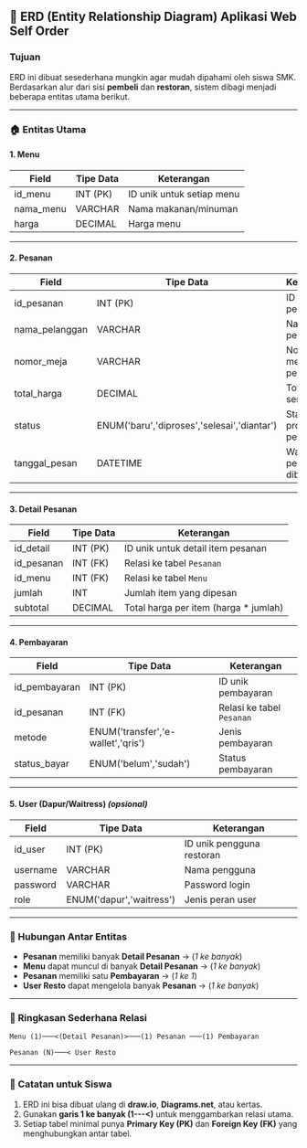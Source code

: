 ## 🧩 ERD (Entity Relationship Diagram) Aplikasi Web Self Order

### Tujuan

ERD ini dibuat sesederhana mungkin agar mudah dipahami oleh siswa SMK. Berdasarkan alur dari sisi **pembeli** dan **restoran**, sistem dibagi menjadi beberapa entitas utama berikut.

---

### 🏠 Entitas Utama

#### 1. **Menu**

| Field     | Tipe Data | Keterangan                  |
| --------- | --------- | --------------------------- |
| id_menu   | INT (PK)  | ID unik untuk setiap menu   |
| nama_menu | VARCHAR   | Nama makanan/minuman        |
| harga     | DECIMAL   | Harga menu                  |

---

#### 2. **Pesanan**

| Field          | Tipe Data                                   | Keterangan             |
| -------------- | ------------------------------------------- | ---------------------- |
| id_pesanan     | INT (PK)                                    | ID unik pesanan        |
| nama_pelanggan | VARCHAR                                     | Nama pembeli           |
| nomor_meja     | VARCHAR                                     | Nomor meja pelanggan   |
| total_harga    | DECIMAL                                     | Total harga semua item |
| status         | ENUM('baru','diproses','selesai','diantar') | Status proses pesanan  |
| tanggal_pesan  | DATETIME                                    | Waktu pesanan dibuat   |

---

#### 3. **Detail Pesanan**

| Field      | Tipe Data | Keterangan                            |
| ---------- | --------- | ------------------------------------- |
| id_detail  | INT (PK)  | ID unik untuk detail item pesanan     |
| id_pesanan | INT (FK)  | Relasi ke tabel `Pesanan`             |
| id_menu    | INT (FK)  | Relasi ke tabel `Menu`                |
| jumlah     | INT       | Jumlah item yang dipesan              |
| subtotal   | DECIMAL   | Total harga per item (harga * jumlah) |

---

#### 4. **Pembayaran**

| Field         | Tipe Data                          | Keterangan                            |
| ------------- | ---------------------------------- | ------------------------------------- |
| id_pembayaran | INT (PK)                           | ID unik pembayaran                    |
| id_pesanan    | INT (FK)                           | Relasi ke tabel `Pesanan`             |
| metode        | ENUM('transfer','e-wallet','qris') | Jenis pembayaran                      |
| status_bayar  | ENUM('belum','sudah')              | Status pembayaran                     |

---

#### 5. **User (Dapur/Waitress)** *(opsional)*

| Field    | Tipe Data                        | Keterangan                |
| -------- | -------------------------------- | ------------------------- |
| id_user  | INT (PK)                         | ID unik pengguna restoran |
| username | VARCHAR                          | Nama pengguna             |
| password | VARCHAR                          | Password login            |
| role     | ENUM('dapur','waitress')         | Jenis peran user          |

---

### 🔗 Hubungan Antar Entitas

* **Pesanan** memiliki banyak **Detail Pesanan** → (*1 ke banyak*)
* **Menu** dapat muncul di banyak **Detail Pesanan** → (*1 ke banyak*)
* **Pesanan** memiliki satu **Pembayaran** → (*1 ke 1*)
* **User Resto** dapat mengelola banyak **Pesanan** → (*1 ke banyak*)

---

### 📘 Ringkasan Sederhana Relasi

```
Menu (1)───<(Detail Pesanan)>───(1) Pesanan ───(1) Pembayaran
                                            
Pesanan (N)───< User Resto
```

---

### 🧠 Catatan untuk Siswa

1. ERD ini bisa dibuat ulang di **draw.io**, **Diagrams.net**, atau kertas.
2. Gunakan **garis 1 ke banyak (1---<)** untuk menggambarkan relasi utama.
3. Setiap tabel minimal punya **Primary Key (PK)** dan **Foreign Key (FK)** yang menghubungkan antar tabel.